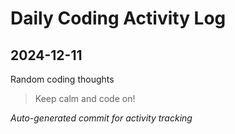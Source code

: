 # Daily Coding Activity Log

## 2024-12-11

Random coding thoughts

> Keep calm and code on!

*Auto-generated commit for activity tracking*
